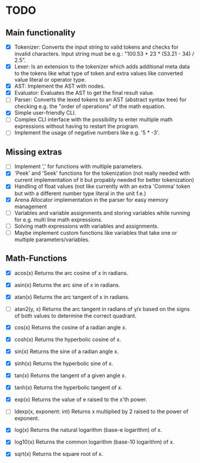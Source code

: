 # TODO

## Main functionality

- [X] Tokenizer: Converts the input string to valid tokens and checks for invalid characters. Input string must be e.g.: "100.53 + 23 * (53.21 - 34) / 2.5".
- [X] Lexer: Is an extension to the tokenizer which adds additional meta data to the tokens like what type of token and extra values like converted value literal or operator type.
- [X] AST: Implement the AST with nodes.
- [X] Evaluator: Evaluates the AST to get the final result value.
- [ ] Parser: Converts the lexed tokens to an AST (abstract syntax tree) for checking e.g. the "order of operations" of the math equation.
- [X] Simple user-friendly CLI.
- [ ] Complex CLI interface with the possibility to enter multiple math expressions without having to restart the program.
- [ ] Implement the usage of negative numbers like e.g. '5 * -3'.

## Missing extras

- [ ] Implement ',' for functions with multiple parameters.
- [X] 'Peek' and 'Seek' functions for the tokenization (not really needed with current implementation of it but propably needed for better tokenization)
- [X] Handling of float values (not like currently with an extra 'Comma' token but with a different number type literal in the unit f.e.)
- [X] Arena Allocator implementation in the parser for easy memory management
- [ ] Variables and variable assignments and storing variables while running for e.g. multi line math expressions.
- [ ] Solving math expressions with variables and assignments.
- [ ] Maybe implement custom functions like variables that take one or multiple parameters/variables.

## Math-Functions

- [X] acos(x)
  Returns the arc cosine of x in radians.

- [X] asin(x)
  Returns the arc sine of x in radians.

- [X] atan(x)
  Returns the arc tangent of x in radians.

- [ ] atan2(y, x)
  Returns the arc tangent in radians of y/x based on the signs of both values to determine the correct quadrant.

- [X] cos(x)
  Returns the cosine of a radian angle x.

- [X] cosh(x)
  Returns the hyperbolic cosine of x.

- [X] sin(x)
  Returns the sine of a radian angle x.

- [X] sinh(x)
  Returns the hyperbolic sine of x.

- [X] tan(x)
  Returns the tangent of a given angle x.

- [X] tanh(x)
  Returns the hyperbolic tangent of x.

- [X] exp(x)
  Returns the value of e raised to the x'th power.

- [ ] ldexp(x, exponent: int)
  Returns x multiplied by 2 raised to the power of exponent.

- [X] log(x)
  Returns the natural logarithm (base-e logarithm) of x.

- [X] log10(x)
  Returns the common logarithm (base-10 logarithm) of x.

- [X] sqrt(x)
  Returns the square root of x.
